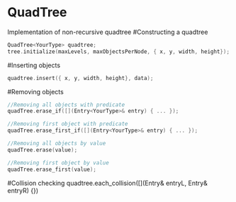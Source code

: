 # QuadTree
Implementation of non-recursive quadtree
#Constructing a quadtree
```cpp
QuadTree<YourType> quadtree;
tree.initialize(maxLevels, maxObjectsPerNode, { x, y, width, height});
```
#Inserting objects
```cpp
quadtree.insert({ x, y, width, height}, data);
```
#Removing objects
```cpp
//Removing all objects with predicate
quadTree.erase_if([](Entry<YourType>& entry) { ... });

//Removing first object with predicate
quadTree.erase_first_if([](Entry<YourType>& entry) { ... });

//Removing all objects by value
quadTree.erase(value);

//Removing first object by value
quadTree.erase_first(value);
```

#Collision checking
quadtree.each_collision([](Entry<YourType>& entryL, Entry<YourType>& entryR) {})
